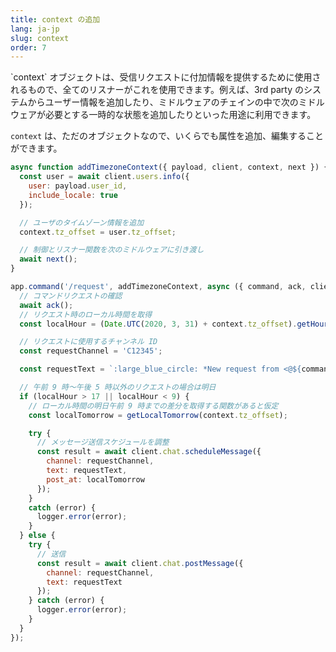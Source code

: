 ```yaml
---
title: context の追加
lang: ja-jp
slug: context
order: 7
---
```


<div class="section-content">
`context` オブジェクトは、受信リクエストに付加情報を提供するために使用されるもので、全てのリスナーがこれを使用できます。例えば、3rd party のシステムからユーザー情報を追加したり、ミドルウェアのチェインの中で次のミドルウェアが必要とする一時的な状態を追加したりといった用途に利用できます。

`context` は、ただのオブジェクトなので、いくらでも属性を追加、編集することができます。
</div>

```javascript
async function addTimezoneContext({ payload, client, context, next }) {
  const user = await client.users.info({
    user: payload.user_id,
    include_locale: true
  });

  // ユーザのタイムゾーン情報を追加
  context.tz_offset = user.tz_offset;

  // 制御とリスナー関数を次のミドルウェアに引き渡し
  await next();
}

app.command('/request', addTimezoneContext, async ({ command, ack, client, context, logger }) => {
  // コマンドリクエストの確認
  await ack();
  // リクエスト時のローカル時間を取得
  const localHour = (Date.UTC(2020, 3, 31) + context.tz_offset).getHours();

  // リクエストに使用するチャンネル ID
  const requestChannel = 'C12345';

  const requestText = `:large_blue_circle: *New request from <@${command.user_id}>*: ${command.text}`;

  // 午前 9 時〜午後 5 時以外のリクエストの場合は明日
  if (localHour > 17 || localHour < 9) {
    // ローカル時間の明日午前 9 時までの差分を取得する関数があると仮定
    const localTomorrow = getLocalTomorrow(context.tz_offset);

    try {
      // メッセージ送信スケジュールを調整
      const result = await client.chat.scheduleMessage({
        channel: requestChannel,
        text: requestText,
        post_at: localTomorrow
      });
    }
    catch (error) {
      logger.error(error);
    }
  } else {
    try {
      // 送信
      const result = await client.chat.postMessage({
        channel: requestChannel,
        text: requestText
      });
    } catch (error) {
      logger.error(error);
    }
  }
});
```
